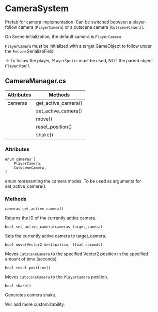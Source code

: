 # CameraSystem

Prefab for camera implementation. Can be switched between a player-follow camera (```PlayerCamera```) or a cutscene camera (```CutsceneCamera```). 

On Scene initialization, the default camera is ```PlayerCamera```.

```PlayerCamera``` must be initialized with a target GameObject to follow under the ```Follow``` SerializeField. 

→ To follow the player, ```PlayerSprite``` must be used, NOT the parent object ```Player``` itself.


## CameraManager.cs

|Attributes | Methods             |
|---| ------------------- |
|cameras| get_active_camera() |
|| set_active_camera() |
|| move()              |
|| reset_position()    |
|| shake()             |

### Attributes
```
enum cameras {
    PlayerCamera,
    CutsceneCamera,
}
```
enum representing the camera modes. To be used as arguments for set_active_camera().

### Methods

```
cameras get_active_camera()
```
Returns the ID of the currently active camera.

```
bool set_active_camera(cameras target_camera)
```

Sets the currently active camera to target_camera.

```
bool move(Vector2 destination, float seconds)
```

Moves ```CutsceneCamera``` to the specified Vector2 position in the specified amount of time (seconds).


```
bool reset_position()
```

Moves ```CutsceneCamera```  to the ```PlayerCamera``` position.



```
bool shake()
```
Generates camera shake. 

Will add more customizability.


